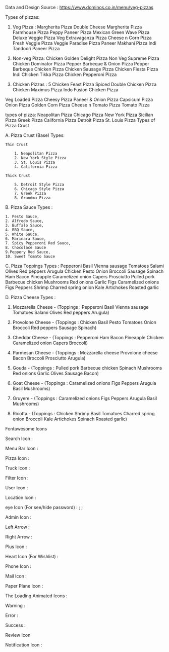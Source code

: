 Data and Design Source : https://www.dominos.co.in/menu/veg-pizzas

Types of pizzas:
1. Veg Pizza :
    Margherita Pizza
    Double Cheese Margherita Pizza
    Farmhouse Pizza
    Peppy Paneer Pizza
    Mexican Green Wave Pizza
    Deluxe Veggie Pizza
    Veg Extravaganza Pizza
    Cheese n Corn Pizza
    Fresh Veggie Pizza
    Veggie Paradise Pizza
    Paneer Makhani Pizza
    Indi Tandoori Paneer Pizza 


2. Non-veg Pizza:
    Chicken Golden Delight Pizza
    Non Veg Supreme Pizza
    Chicken Dominator Pizza
    Pepper Barbeque & Onion Pizza
    Pepper Barbeque Chicken Pizza
    Chicken Sausage Pizza
    Chicken Fiesta Pizza
    Indi Chicken Tikka Pizza
    Chicken Pepperoni Pizza


5. Chicken Pizzas :
 5 Chicken Feast Pizza
Spiced Double Chicken Pizza
Chicken Maximus Pizza
Indo Fusion Chicken Pizza

Veg Loaded Pizza
Cheesy Pizza
Paneer & Onion Pizza
Capsicum Pizza
Onion Pizza
Golden Corn Pizza
Cheese n Tomato Pizza
Tomato Pizza

types of pizza:
        Neapolitan Pizza
        Chicago Pizza
        New York Pizza
        Sicilian Pizza
        Greek Pizza
        California Pizza
        Detroit Pizza
        St. Louis Pizza
        Types of Pizza Crust






A. Pizza Crust (Base) Types:

    Thin Crust

        1. Neapolitan Pizza
        2. New York Style Pizza
        3. St. Louis Pizza
        4. California Pizza

    Thick Crust

        5. Detroit Style Pizza
        6. Chicago Style Pizza
        7. Greek Pizza
        8. Grandma Pizza

B. Pizza Sauce Types :
  
    1. Pesto Sauce,
    2. Alfredo Sauce,
    3. Buffalo Sauce,
    4. BBQ Sauce,
    5. White Sauce,
    6. Marinara Sauce,
    7. Spicy Pepperoni Red Sauce,
    8. Chocolace Sauce
    9.Peppery Red Sauce,
    10. Sweet Tomato Sauce

C. Pizza Toppings Types :
  Pepperoni
Basil
Vienna sausage
Tomatoes
Salami
Olives
Red peppers
Arugula
Chicken
Pesto
Onion
Broccoli
Sausage
Spinach
Ham
Bacon
Pineapple
Caramelized onion
Capers
Prosciutto
Pulled pork
Barbecue chicken
Mushrooms
Red onions
Garlic
Figs
Caramelized onions
Figs
Peppers
Shrimp
Charred spring onion
Kale
Artichokes
Roasted garlic



D. Pizza Cheese Types : 

1. Mozzarella Cheese - (Toppings : Pepperoni
Basil
Vienna sausage
Tomatoes
Salami
Olives
Red peppers
Arugula)

2. Provolone Cheese - (Toppings : Chicken
Basil
Pesto
Tomatoes
Onion
Broccoli
Red peppers
Sausage
Spinach)


3. Cheddar Cheese - (Toppings : Pepperoni
Ham
Bacon
Pineapple
Chicken
Caramelized onion
Capers
Broccoli)


4. Parmesan Cheese - (Toppings : Mozzarella cheese
Provolone cheese
Bacon
Broccoli
Prosciutto
Arugula)


5. Gouda - (Toppings : Pulled pork
Barbecue chicken
Spinach
Mushrooms
Red onions
Garlic
Olives
Sausage
Bacon)

6. Goat Cheese - (Toppings : Caramelized onions
Figs
Peppers
Arugula
Basil
Mushrooms)

7. Gruyere - (Toppings : Caramelized onions
Figs
Peppers
Arugula
Basil
Mushrooms)


8. Ricotta - (Toppings : Chicken
Shrimp
Basil
Tomatoes
Charred spring onion
Broccoli
Kale
Artichokes
Spinach
Roasted garlic)



Fontawesome Icons

Search Icon : <i class="fa-solid fa-magnifying-glass"></i>

Menu Bar Icon : <i class="fa-solid fa-bars"></i>

Pizza Icon : <i class="fa-solid fa-pizza-slice"></i>
<i class="fa-regular fa-pizza-slice"></i>

Truck Icon : <i class="fa-solid fa-truck-fast"></i>
<i class="fa-regular fa-truck-fast"></i>

Filter Icon : <i class="fa-solid fa-filter"></i>

User Icon : <i class="fa-solid fa-user"></i>
<i class="fa-regular fa-user"></i>
<i class="fa-solid fa-circle-user"></i>
<i class="fa-regular fa-circle-user"></i>

Location Icon : <i class="fa-solid fa-location-dot"></i>

eye Icon (For see/hide password) : <i class="fa-solid fa-eye"></i> ; <i class="fa-regular fa-eye"></i>
<i class="fa-solid fa-eye-slash"></i> ; <i class="fa-regular fa-eye-slash"></i>

Admin Icon : <i class="fa-solid fa-user-tie"></i>
<i class="fa-regular fa-user-tie"></i>

Left Arrow : <i class="fa-solid fa-arrow-left-long"></i>
<i class="fa-solid fa-arrow-left"></i>

Right Arrow : <i class="fa-solid fa-arrow-right-long"></i>
<i class="fa-solid fa-arrow-right"></i>

Plus Icon : <i class="fa-solid fa-plus"></i>
<i class="fa-solid fa-square-plus"></i>

Heart Icon (For Wishlist) : <i class="fa-solid fa-heart"></i>
<i class="fa-solid fa-heart-circle-plus"></i>
<i class="fa-solid fa-heart-circle-check"></i>

<i class="fa-solid fa-heart-circle-plus fa-beat-fade" style="color: #f03000;"></i>
<i class="fa-solid fa-heart-circle-check" style="color: #f90101;"></i>
<i class="fa-solid fa-heart" style="color: #fe0101;"></i>
<i class="fa-solid fa-heart fa-beat-fade" style="color: #fe0101;"></i>



Phone Icon : <i class="fa-solid fa-phone"></i>

Mail Icon : <i class="fa-solid fa-envelope"></i>
<i class="fa-regular fa-envelope"></i>

Paper Plane Icon : <i class="fa-solid fa-paper-plane"></i>
<i class="fa-regular fa-paper-plane"></i>

The Loading Animated Icons : <i class="fa-solid fa-pizza-slice fa-spin-pulse"></i>
<i class="fa-solid fa-spinner fa-spin-pulse"></i>

<i class="fa-solid fa-paper-plane fa-fade"></i>


<i class="fa-solid fa-phone fa-shake"></i>


<i class="fa-solid fa-truck-fast fa-fade"></i>

<i class="fa-solid fa-envelope fa-fade"></i>

Warning : <i class="fa-solid fa-triangle-exclamation" style="color: #f0d54c;"></i>
<i class="fa-solid fa-triangle-exclamation fa-fade" style="color: #f0d54c;"></i>

Error : <i class="fa-solid fa-circle-exclamation" style="color: #ff004c;"></i>

Success : <i class="fa-solid fa-circle-check" style="color: #09b106;"></i>

Review Icon <i class="fa-regular fa-comment"></i>

Notification Icon : <i class="fa-solid fa-bell fa-shake"></i>
<i class="fa-regular fa-bell"></i>